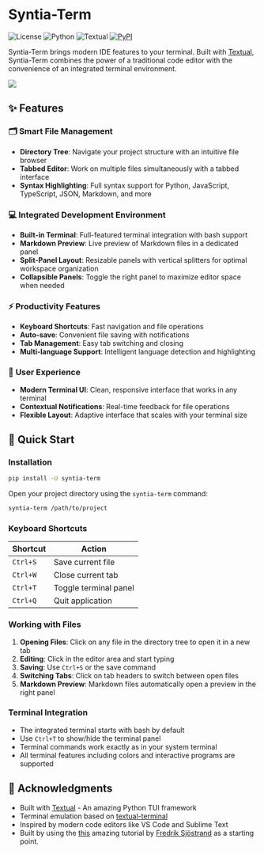 # Syntia-Term

![License](https://img.shields.io/badge/license-MIT-blue.svg)
![Python](https://img.shields.io/badge/python-3.12+-blue.svg)
![Textual](https://img.shields.io/badge/textual-6.0.0+-brightgreen.svg)
[![PyPI](https://img.shields.io/pypi/v/syntia.svg)](https://pypi.org/project/syntia/)

Syntia-Term brings modern IDE features to your terminal. Built with [Textual](https://textual.textualize.io/), Syntia-Term combines the power of a traditional code editor with the convenience of an integrated terminal environment.

![](./assets/screenshot.png)

## ✨ Features

### 🗂️ **Smart File Management**
- **Directory Tree**: Navigate your project structure with an intuitive file browser
- **Tabbed Editor**: Work on multiple files simultaneously with a tabbed interface
- **Syntax Highlighting**: Full syntax support for Python, JavaScript, TypeScript, JSON, Markdown, and more

### 💻 **Integrated Development Environment**
- **Built-in Terminal**: Full-featured terminal integration with bash support
- **Markdown Preview**: Live preview of Markdown files in a dedicated panel
- **Split-Panel Layout**: Resizable panels with vertical splitters for optimal workspace organization
- **Collapsible Panels**: Toggle the right panel to maximize editor space when needed

### ⚡ **Productivity Features**
- **Keyboard Shortcuts**: Fast navigation and file operations
- **Auto-save**: Convenient file saving with notifications
- **Tab Management**: Easy tab switching and closing
- **Multi-language Support**: Intelligent language detection and highlighting

### 🎨 **User Experience**
- **Modern Terminal UI**: Clean, responsive interface that works in any terminal
- **Contextual Notifications**: Real-time feedback for file operations
- **Flexible Layout**: Adaptive interface that scales with your terminal size

## 🚀 Quick Start

### Installation

```bash
pip install -U syntia-term
```

Open your project directory using the `syntia-term` command:

```bash
syntia-term /path/to/project
```

### Keyboard Shortcuts

| Shortcut | Action |
|----------|--------|
| `Ctrl+S` | Save current file |
| `Ctrl+W` | Close current tab |
| `Ctrl+T` | Toggle terminal panel |
| `Ctrl+Q` | Quit application |

### Working with Files

1. **Opening Files**: Click on any file in the directory tree to open it in a new tab
2. **Editing**: Click in the editor area and start typing
3. **Saving**: Use `Ctrl+S` or the save command
4. **Switching Tabs**: Click on tab headers to switch between open files
5. **Markdown Preview**: Markdown files automatically open a preview in the right panel

### Terminal Integration

- The integrated terminal starts with bash by default
- Use `Ctrl+T` to show/hide the terminal panel
- Terminal commands work exactly as in your system terminal
- All terminal features including colors and interactive programs are supported


## 🙏 Acknowledgments

- Built with [Textual](https://textual.textualize.io/) - An amazing Python TUI framework
- Terminal emulation based on [textual-terminal](https://github.com/mitosch/textual-terminal)
- Inspired by modern code editors like VS Code and Sublime Text
- Built by using the [this](https://fronkan.hashnode.dev/writing-a-text-editor-in-7-minutes-using-textual) amazing tutorial by [Fredrik Sjöstrand](https://hashnode.com/@fronkan) as a starting point.

